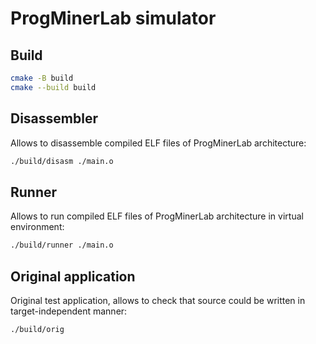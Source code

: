 # ProgMinerLab simulator

## Build

```sh
cmake -B build
cmake --build build
```

## Disassembler

Allows to disassemble compiled ELF files of ProgMinerLab architecture:

```sh
./build/disasm ./main.o
```

## Runner

Allows to run compiled ELF files of ProgMinerLab architecture in virtual environment:

```sh
./build/runner ./main.o
```

## Original application

Original test application, allows to check that source could be written in target-independent
manner:

```sh
./build/orig
```
